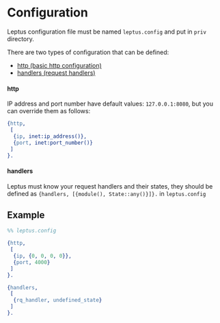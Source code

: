 # Configuration

Leptus configuration file must be named `leptus.config` and put in `priv` directory.

There are two types of configuration that can be defined:

  * [http (basic http configuration)](#http)
  * [handlers (request handlers)](#handlers)

#### http

IP address and port number have default values: `127.0.0.1:8080`, but you can override them as follows:

```erlang
{http,
 [
  {ip, inet:ip_address()},
  {port, inet:port_number()}
 ]
}.
```

#### handlers

Leptus must know your request handlers and their states, they should be defined as `{handlers, [{module(), State::any()}]}.` in `leptus.config`

## Example

```erlang
%% leptus.config

{http,
 [
  {ip, {0, 0, 0, 0}},
  {port, 4000}
 ]
}.

{handlers,
 [
  {rq_handler, undefined_state}
 ]
}.
```
